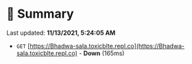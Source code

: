 # 📖 Summary
Last updated: **11/13/2021, 5:24:05 AM**

- `GET` [https://Bhadwa-sala.toxicblte.repl.co](https://Bhadwa-sala.toxicblte.repl.co) - **Down** (165ms)
